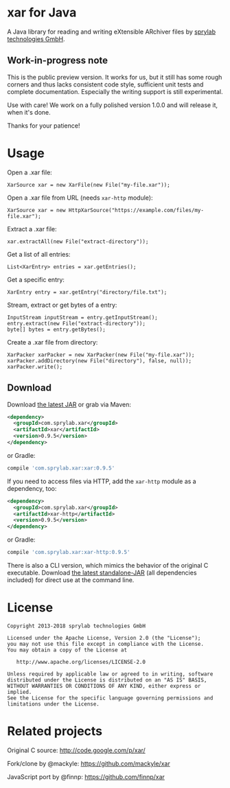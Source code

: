 xar for Java
============

A Java library for reading and writing eXtensible ARchiver files by [sprylab technologies GmbH][1].

Work-in-progress note
---------------------

This is the public preview version. It works for us, but it still has some rough
corners and thus lacks consistent code style, sufficient unit tests and complete documentation.
Especially the writing support is still experimental.

Use with care! We work on a fully polished version 1.0.0 and will release it, when it's done.

Thanks for your patience!

Usage
=====

Open a .xar file:

```
XarSource xar = new XarFile(new File("my-file.xar"));
```

Open a .xar file from URL (needs `xar-http` module):

```
XarSource xar = new HttpXarSource("https://example.com/files/my-file.xar");
```

Extract a .xar file:

```
xar.extractAll(new File("extract-directory"));
```

Get a list of all entries:

```
List<XarEntry> entries = xar.getEntries();
```

Get a specific entry:

```
XarEntry entry = xar.getEntry("directory/file.txt");
```

Stream, extract or get bytes of a entry:

```
InputStream inputStream = entry.getInputStream();
entry.extract(new File("extract-directory"));
byte[] bytes = entry.getBytes();
```

Create a .xar file from directory:

```
XarPacker xarPacker = new XarPacker(new File("my-file.xar"));
xarPacker.addDirectory(new File("directory"), false, null));
xarPacker.write();
```

Download
--------

Download [the latest JAR][2] or grab via Maven:
```xml
<dependency>
  <groupId>com.sprylab.xar</groupId>
  <artifactId>xar</artifactId>
  <version>0.9.5</version>
</dependency>
```
or Gradle:
```groovy
compile 'com.sprylab.xar:xar:0.9.5'
```

If you need to access files via HTTP, add the `xar-http` module as a dependency, too:
```xml
<dependency>
  <groupId>com.sprylab.xar</groupId>
  <artifactId>xar-http</artifactId>
  <version>0.9.5</version>
</dependency>
```
or Gradle:
```groovy
compile 'com.sprylab.xar:xar-http:0.9.5'
```

There is also a CLI version, which mimics the behavior of the original C executable.
Download [the latest standalone-JAR][3] (all dependencies included) for direct use at the command line.

License
=======

    Copyright 2013-2018 sprylab technologies GmbH

    Licensed under the Apache License, Version 2.0 (the "License");
    you may not use this file except in compliance with the License.
    You may obtain a copy of the License at

       http://www.apache.org/licenses/LICENSE-2.0

    Unless required by applicable law or agreed to in writing, software
    distributed under the License is distributed on an "AS IS" BASIS,
    WITHOUT WARRANTIES OR CONDITIONS OF ANY KIND, either express or implied.
    See the License for the specific language governing permissions and
    limitations under the License.

Related projects
================

Original C source: http://code.google.com/p/xar/

Fork/clone by @mackyle: https://github.com/mackyle/xar

JavaScript port by @finnp: https://github.com/finnp/xar

 [1]: https://sprylab.com/
 [2]: http://repository.sonatype.org/service/local/artifact/maven/redirect?r=central-proxy&g=com.sprylab.xar&a=xar&v=LATEST
 [3]: http://repository.sonatype.org/service/local/artifact/maven/redirect?r=central-proxy&g=com.sprylab.xar&a=xar-cli&c=standalone&v=LATEST
